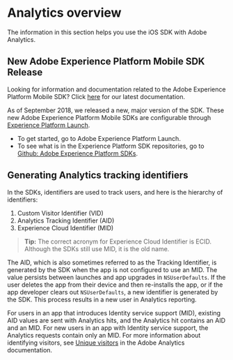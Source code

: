 # Analytics overview

The information in this section helps you use the iOS SDK with Adobe Analytics.

## New Adobe Experience Platform Mobile SDK Release

Looking for information and documentation related to the Adobe Experience Platform Mobile SDK? Click [here](https://aep-sdks.gitbook.io/docs/) for our latest documentation.

As of September 2018, we released a new, major version of the SDK. These new Adobe Experience Platform Mobile SDKs are configurable through [Experience Platform Launch](https://www.adobe.com/experience-platform/launch.html).

* To get started, go to Adobe Experience Platform Launch.
* To see what is in the Experience Platform SDK repositories, go to [Github: Adobe Experience Platform SDKs](https://github.com/Adobe-Marketing-Cloud/acp-sdks).

## Generating Analytics tracking identifiers

In the SDKs, identifiers are used to track users, and here is the hierarchy of identifiers:

1. Custom Visitor Identifier (VID)
1. Analytics Tracking Identifier (AID)
1. Experience Cloud Identifier (MID)

> **Tip:** The correct acronym for Experience Cloud Identifier is ECID. Although the SDKs still use MID, it is the old name.

The AID, which is also sometimes referred to as the Tracking Identifier, is generated by the SDK when the app is not configured to use an MID. The value persists between launches and app upgrades in `NSUserDefaults`. If the user deletes the app from their device and then re-installs the app, or if the app developer clears out `NSUserDefaults`, a new identifier is generated by the SDK. This process results in a new user in Analytics reporting.

For users in an app that introduces Identity service support (MID), existing AID values are sent with Analytics hits, and the Analytics hit contains an AID and an MID. For new users in an app with Identity service support, the Analytics requests contain only an MID. For more information about identifying visitors, see [Unique visitors](https://experienceleague.adobe.com/docs/analytics/components/metrics/unique-visitors.html) in the Adobe Analytics documentation.
